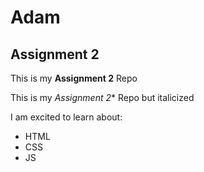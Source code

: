 # Adam
## Assignment 2
This is my **Assignment 2** Repo

This is my *Assignment 2** Repo but italicized

I am excited to learn about:
- HTML
- CSS
- JS
